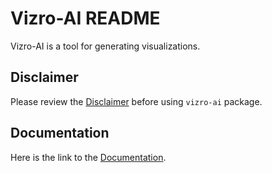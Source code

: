 # Vizro-AI README

Vizro-AI is a tool for generating visualizations.

## Disclaimer

Please review the [Disclaimer](https://vizro-ai.readthedocs.io/en/latest/pages/explanation/disclaimer/) before using `vizro-ai` package.

## Documentation

Here is the link to the [Documentation](https://vizro-ai.readthedocs.io/en/latest/).
